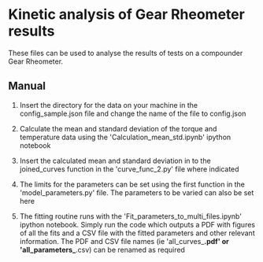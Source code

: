Kinetic analysis of Gear Rheometer results
==========================================

These files can be used to analyse the results of tests on a compounder Gear Rheometer.

Manual
------

1. Insert the directory for the data on your machine in the config_sample.json file and change the name of the file to config.json

2. Calculate the mean and standard deviation of the torque and temperature data using the 'Calculation_mean_std.ipynb' ipython notebook

3. Insert the calculated mean and standard deviation in to the joined_curves function in the 'curve_func_2.py' file where indicated

4. The limits for the parameters can be set using the first function in the 'model_parameters.py' file. The parameters to be varied can also be set here

5. The fitting routine runs with the 'Fit_parameters_to_multi_files.ipynb' ipython notebook. Simply run the code which outputs a PDF with figures of all the fits and a CSV file with the fitted parameters and other relevant information. The PDF and CSV file names (ie 'all_curves_**.pdf' or 'all_parameters_**.csv) can be renamed as required  